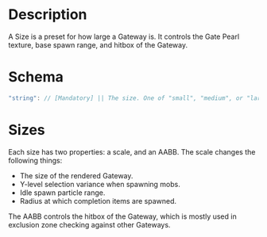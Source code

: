 # Description
A Size is a preset for how large a Gateway is. It controls the Gate Pearl texture, base spawn range, and hitbox of the Gateway.

# Schema
```js
"string": // [Mandatory] || The size. One of "small", "medium", or "large".
```

# Sizes

Each size has two properties: a scale, and an AABB. The scale changes the following things:
* The size of the rendered Gateway.
* Y-level selection variance when spawning mobs.
* Idle spawn particle range.
* Radius at which completion items are spawned.

The AABB controls the hitbox of the Gateway, which is mostly used in exclusion zone checking against other Gateways. 
